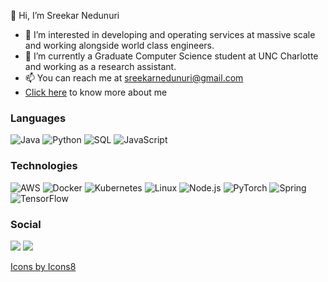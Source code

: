  👋 Hi, I’m Sreekar Nedunuri
- 👀 I’m interested in developing and operating services at massive scale and working alongside world class engineers.
- 🌱 I’m currently a Graduate Computer Science student at UNC Charlotte and working as a research assistant.
- 📫 You can reach me at sreekarnedunuri@gmail.com
- <a href="https://sreekarn.github.io/portfolio/" rel="nofollow noreferrer">Click here</a> to know more about me

### Languages

![Java](https://img.shields.io/badge/-Java-000?&logo=Java&logoColor=007396)
![Python](https://img.shields.io/badge/-Python-000?&logo=Python)
![SQL](https://img.shields.io/badge/-SQL-000?&logo=MySQL)
![JavaScript](https://img.shields.io/badge/-JavaScript-000?&logo=JavaScript)


### Technologies

![AWS](https://img.shields.io/badge/-AWS-000?&logo=Amazon-AWS&logoColor=F90)
![Docker](https://img.shields.io/badge/-Docker-000?&logo=Docker)
![Kubernetes](https://img.shields.io/badge/-Kubernetes-000?&logo=Kubernetes)
![Linux](https://img.shields.io/badge/-Linux-000?&logo=Linux)
![Node.js](https://img.shields.io/badge/-Node.js-000?&logo=node.js)
![PyTorch](https://img.shields.io/badge/-PyTorch-000?&logo=PyTorch)
![Spring](https://img.shields.io/badge/-Spring-000?&logo=Spring)
![TensorFlow](https://img.shields.io/badge/-TensorFlow-000?&logo=TensorFlow)

### Social
<p>
  <a href="https://twitter.com/sreekarn"><img src="https://img.icons8.com/clouds/50/000000/twitter.png"/></a>
  <a href="https://www.linkedin.com/in/sreekarn/"><img src="https://img.icons8.com/bubbles/50/000000/linkedin.png"/></a>
 </p>

<a href="https://icons8.com/icon/8vaALCJ0n6As/twitter">Icons by Icons8</a>






<!---
sreekarn/sreekarn is a ✨ special ✨ repository because its `README.md` (this file) appears on your GitHub profile.
You can click the Preview link to take a look at your changes.
--->
